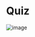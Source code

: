 # Quiz

![image](https://github.com/m0bpsych100/Quiz/assets/146690792/f8276662-5fd3-458c-98f3-f65e9d95cd05)
